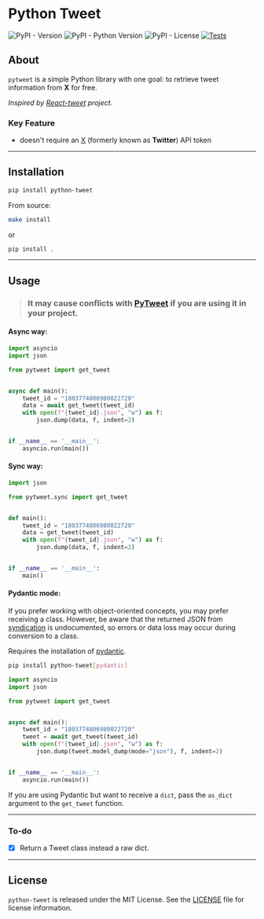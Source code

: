 # Python Tweet

![PyPI - Version](https://img.shields.io/pypi/v/python-tweet?labelColor=%232e343b&label=pypi%20package)
![PyPI - Python Version](https://img.shields.io/pypi/pyversions/python-tweet?labelColor=%232e343b)
![PyPI - License](https://img.shields.io/pypi/l/python-tweet?labelColor=%232e343b)
[![Tests](https://github.com/fabelx/py-tweet/actions/workflows/tests.yml/badge.svg)](https://github.com/fabelx/py-tweet/actions/workflows/tests.yml)


## About
`pytweet` is a simple Python library with one goal: to retrieve tweet information from **X** for free.

_Inspired by [React-tweet](https://github.com/vercel/react-tweet) project._

### Key Feature
- doesn't require an [X](https://x.com/) (formerly known as **Twitter**) API token
___

## Installation
```bash
pip install python-tweet
```
From source:
```bash
make install
```
or
```bash
pip install .
```
___

## Usage
> ### It may cause conflicts with [PyTweet](https://pypi.org/project/PyTweet/) if you are using it in your project.

#### Async way:
```python
import asyncio
import json

from pytweet import get_tweet


async def main():
    tweet_id = "1803774806980022720"
    data = await get_tweet(tweet_id)
    with open(f"{tweet_id}.json", "w") as f:
        json.dump(data, f, indent=2)


if __name__ == '__main__':
    asyncio.run(main())

```

#### Sync way:
```python
import json

from pytweet.sync import get_tweet


def main():
    tweet_id = "1803774806980022720"
    data = get_tweet(tweet_id)
    with open(f"{tweet_id}.json", "w") as f:
        json.dump(data, f, indent=2)


if __name__ == '__main__':
    main()

```

#### Pydantic mode:
If you prefer working with object-oriented concepts, you may prefer receiving a class.
However, be aware that the returned JSON from [syndication](https://cdn.syndication.twimg.com/tweet-result) is undocumented, so errors or data loss may occur during conversion to a class.

Requires the installation of [pydantic](https://docs.pydantic.dev/latest/).
```bash
pip install python-tweet[pydantic]
```
```python
import asyncio
import json

from pytweet import get_tweet


async def main():
    tweet_id = "1803774806980022720"
    tweet = await get_tweet(tweet_id)
    with open(f"{tweet_id}.json", "w") as f:
        json.dump(tweet.model_dump(mode="json"), f, indent=2)


if __name__ == '__main__':
    asyncio.run(main())
```
If you are using Pydantic but want to receive a `dict`, pass the `as_dict` argument to the `get_tweet` function.
___

### To-do
- [x] Return a Tweet class instead a raw dict.
___

## License
`python-tweet` is released under the MIT License.
See the [LICENSE](https://github.com/fabelx/pycrossword/blob/main/LICENSE) file for license information.

